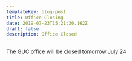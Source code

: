 ```yaml
---
templateKey: blog-post
title: Office Closing
date: 2019-07-23T15:21:30.162Z
draft: false
description: Office Closed
---
```

The GUC office will be closed tomorrow July 24
